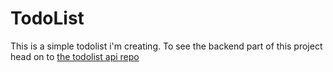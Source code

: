 # TodoList

This is a simple todolist i'm creating. To see the backend part of this project head on to [the todolist api repo](https://github.com/Vincent-Projects/todo_api)
